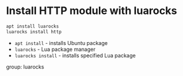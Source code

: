 # Install HTTP module with luarocks

```bash
apt install luarocks
luarocks install http
```

- `apt install` - installs Ubuntu package
- `luarocks` - Lua package manager
- `luarocks install` - installs specified Lua package

group: luarocks


